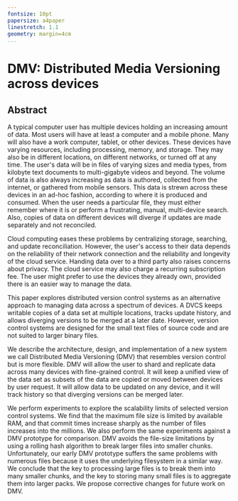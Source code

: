 ```yaml
---
fontsize: 10pt
papersize: a4paper
linestretch: 1.1
geometry: margin=4cm
...
```


DMV: Distributed Media Versioning across devices
=====================================================

Abstract
--------------------------------------------------

A typical computer user has multiple devices holding an increasing amount of
data. Most users will have at least a computer and a mobile phone. Many will
also have a work computer, tablet, or other devices. These devices have varying
resources, including processing, memory, and storage. They may also be in
different locations, on different networks, or turned off at any time. The
user's data will be in files of varying sizes and media types, from kilobyte
text documents to multi-gigabyte videos and beyond. The volume of data is also
always increasing as data is authored, collected from the internet, or gathered
from mobile sensors. This data is strewn across these devices in an ad-hoc
fashion, according to where it is produced and consumed. When the user needs a
particular file, they must either remember where it is or perform a frustrating,
manual, multi-device search. Also, copies of data on different devices will
diverge if updates are made separately and not reconciled.

Cloud computing eases these problems by centralizing storage, searching, and
update reconciliation. However, the user's access to their data depends on the
reliability of their network connection and the reliability and longevity of the
cloud service. Handing data over to a third party also raises concerns about
privacy. The cloud service may also charge a recurring subscription fee. The
user might prefer to use the devices they already own, provided there is an
easier way to manage the data.

This paper explores distributed version control systems as an alternative
approach to managing data across a spectrum of devices. A DVCS keeps writable
copies of a data set at multiple locations, tracks update history, and allows
diverging versions to be merged at a later date. However, version control
systems are designed for the small text files of source code and are not suited
to larger binary files.

We describe the architecture, design, and implementation of a new system we call
Distributed Media Versioning (DMV) that resembles version control but is more
flexible. DMV will allow the user to shard and replicate data across many
devices with fine-grained control. It will keep a unified view of the data set
as subsets of the data are copied or moved between devices by user request. It
will allow data to be updated on any device, and it will track history so that
diverging versions can be merged later.

We perform experiments to explore the scalability limits of selected version
control systems. We find that the maximum file size is limited by available RAM,
and that commit times increase sharply as the number of files increases into the
millions. We also perform the same experiments against a DMV prototype for
comparison. DMV avoids the file-size limitations by using a rolling hash
algorithm to break larger files into smaller chunks. Unfortunately, our early
DMV prototype suffers the same problems with numerous files because it uses the
underlying filesystem in a similar way. We conclude that the key to processing
large files is to break them into many smaller chunks, and the key to storing
many small files is to aggregate them into larger packs. We propose corrective
changes for future work on DMV.
